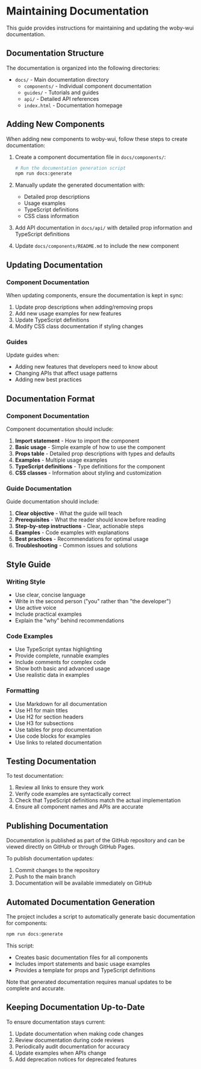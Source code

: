 # Maintaining Documentation

This guide provides instructions for maintaining and updating the woby-wui documentation.

## Documentation Structure

The documentation is organized into the following directories:

- `docs/` - Main documentation directory
  - `components/` - Individual component documentation
  - `guides/` - Tutorials and guides
  - `api/` - Detailed API references
  - `index.html` - Documentation homepage

## Adding New Components

When adding new components to woby-wui, follow these steps to create documentation:

1. Create a component documentation file in `docs/components/`:
   ```bash
   # Run the documentation generation script
   npm run docs:generate
   ```

2. Manually update the generated documentation with:
   - Detailed prop descriptions
   - Usage examples
   - TypeScript definitions
   - CSS class information

3. Add API documentation in `docs/api/` with detailed prop information and TypeScript definitions

4. Update `docs/components/README.md` to include the new component

## Updating Documentation

### Component Documentation

When updating components, ensure the documentation is kept in sync:

1. Update prop descriptions when adding/removing props
2. Add new usage examples for new features
3. Update TypeScript definitions
4. Modify CSS class documentation if styling changes

### Guides

Update guides when:
- Adding new features that developers need to know about
- Changing APIs that affect usage patterns
- Adding new best practices

## Documentation Format

### Component Documentation

Component documentation should include:

1. **Import statement** - How to import the component
2. **Basic usage** - Simple example of how to use the component
3. **Props table** - Detailed prop descriptions with types and defaults
4. **Examples** - Multiple usage examples
5. **TypeScript definitions** - Type definitions for the component
6. **CSS classes** - Information about styling and customization

### Guide Documentation

Guide documentation should include:

1. **Clear objective** - What the guide will teach
2. **Prerequisites** - What the reader should know before reading
3. **Step-by-step instructions** - Clear, actionable steps
4. **Examples** - Code examples with explanations
5. **Best practices** - Recommendations for optimal usage
6. **Troubleshooting** - Common issues and solutions

## Style Guide

### Writing Style

- Use clear, concise language
- Write in the second person ("you" rather than "the developer")
- Use active voice
- Include practical examples
- Explain the "why" behind recommendations

### Code Examples

- Use TypeScript syntax highlighting
- Provide complete, runnable examples
- Include comments for complex code
- Show both basic and advanced usage
- Use realistic data in examples

### Formatting

- Use Markdown for all documentation
- Use H1 for main titles
- Use H2 for section headers
- Use H3 for subsections
- Use tables for prop documentation
- Use code blocks for examples
- Use links to related documentation

## Testing Documentation

To test documentation:

1. Review all links to ensure they work
2. Verify code examples are syntactically correct
3. Check that TypeScript definitions match the actual implementation
4. Ensure all component names and APIs are accurate

## Publishing Documentation

Documentation is published as part of the GitHub repository and can be viewed directly on GitHub or through GitHub Pages.

To publish documentation updates:

1. Commit changes to the repository
2. Push to the main branch
3. Documentation will be available immediately on GitHub

## Automated Documentation Generation

The project includes a script to automatically generate basic documentation for components:

```bash
npm run docs:generate
```

This script:
- Creates basic documentation files for all components
- Includes import statements and basic usage examples
- Provides a template for props and TypeScript definitions

Note that generated documentation requires manual updates to be complete and accurate.

## Keeping Documentation Up-to-Date

To ensure documentation stays current:

1. Update documentation when making code changes
2. Review documentation during code reviews
3. Periodically audit documentation for accuracy
4. Update examples when APIs change
5. Add deprecation notices for deprecated features
